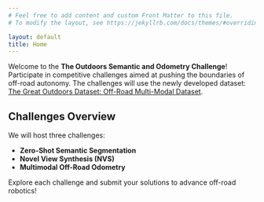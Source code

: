 ```yaml
---
# Feel free to add content and custom Front Matter to this file.
# To modify the layout, see https://jekyllrb.com/docs/themes/#overriding-theme-defaults

layout: default
title: Home
---
```

Welcome to the **The Outdoors Semantic and Odometry Challenge**! Participate in competitive challenges aimed at pushing the boundaries of off-road autonomy. The challenges will use the newly developed dataset: [The Great Outdoors Dataset: Off-Road Multi-Modal Dataset](http://www.unmannedlab.org/the-great-outdoors-dataset/).

## Challenges Overview
We will host three challenges:
- **Zero-Shot Semantic Segmentation**
- **Novel View Synthesis (NVS)**
- **Multimodal Off-Road Odometry**

Explore each challenge and submit your solutions to advance off-road robotics!

